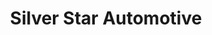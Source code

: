 ---
title: "Silver Star Automotive"
url: /gardnerville/silver-star-automotive/
shop: Autowerkstatt
---